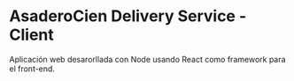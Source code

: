 # AsaderoCien Delivery Service - Client

Aplicación web desarorllada con Node usando React como framework para el front-end.


